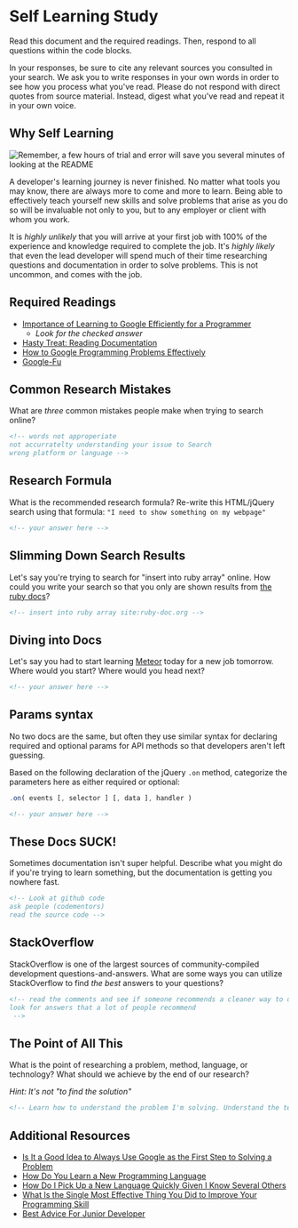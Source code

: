 # Self Learning Study

Read this document and the required readings. Then, respond to all questions
within the code blocks.

In your responses, be sure to cite any relevant sources you consulted in your
search. We ask you to write responses in your own words in order to see how you
process what you've read. Please do not respond with direct quotes from source
material. Instead, digest what you've read and repeat it in your own voice.

## Why Self Learning

![Remember, a few hours of trial and error will save you several minutes of looking at the README](https://media.git.generalassemb.ly/user/16103/files/8ca9fa80-e41b-11e8-96c2-f0f3ae3ad6db)

A developer's learning journey is never finished. No matter what tools you may
know, there are always more to come and more to learn. Being able to effectively
teach yourself new skills and solve problems that arise as you do so will be
invaluable not only to you, but to any employer or client with whom you work.

It is *highly unlikely* that you will arrive at your first job with 100% of the
experience and knowledge required to complete the job. It's *highly likely* that
even the lead developer will spend much of their time researching questions and
documentation in order to solve problems. This is not uncommon, and comes with
the job.

## Required Readings

- [Importance of Learning to Google Efficiently for a Programmer](https://softwareengineering.stackexchange.com/questions/65918/importance-of-learning-to-google-efficiently-for-a-programmer)
  - *Look for the _checked_ answer*
- [Hasty Treat: Reading Documentation](https://syntax.fm/show/073/hasty-treat-reading-documentation)
- [How to Google Programming Problems Effectively](https://realworldcoding.io/how-to-google-programming-problems-effectively-90f2a43ef982)
- [Google-Fu](https://blog.codinghorror.com/google-fu/)

## Common Research Mistakes

What are *three* common mistakes people make when trying to search online?

```md
<!-- words not approperiate
not accurratelty understanding your issue to Search
wrong platform or language -->
```

## Research Formula

What is the recommended research formula?
Re-write this HTML/jQuery search using that formula:
`"I need to show something on my webpage"`

```md
<!-- your answer here -->
```

## Slimming Down Search Results

Let's say you're trying to search for "insert into ruby array" online. How could
you write your search so that you only are shown results from
[the ruby docs](https://ruby-doc.org)?

```md
<!-- insert into ruby array site:ruby-doc.org -->
```

## Diving into Docs

Let's say you had to start learning [Meteor](https://docs.meteor.com/) today for
a new job tomorrow. Where would you start? Where would you head next?

```md
<!-- your answer here -->
```

## Params syntax

No two docs are the same, but often they use similar syntax for declaring
required and optional params for API methods so that developers aren't left
guessing.

Based on the following declaration of the jQuery `.on` method, categorize the
parameters here as either required or optional:

```js
.on( events [, selector ] [, data ], handler )
```

```md
<!-- your answer here -->
```

## These Docs SUCK!

Sometimes documentation isn't super helpful. Describe what you might do if you're
trying to learn something, but the documentation is getting you nowhere fast.

```md
<!-- Look at github code
ask people (codementors)
read the source code -->
```

## StackOverflow

StackOverflow is one of the largest sources of community-compiled development
questions-and-answers. What are some ways you can utilize StackOverflow to find
*the best* answers to your questions?

```md
<!-- read the comments and see if someone recommends a cleaner way to do something
look for answers that a lot of people recommend
 -->
```

## The Point of All This

What is the point of researching a problem, method, language, or technology?
What should we achieve by the end of our research?

*Hint: It's not "to find the solution"*

```md
<!-- Learn how to understand the problem I'm solving. Understand the technology being used. -->
```

## Additional Resources

- [Is It a Good Idea to Always Use Google as the First Step to Solving a Problem](https://softwareengineering.stackexchange.com/questions/114002/is-it-a-good-idea-to-always-use-google-as-the-first-step-to-solving-a-problem)
- [How Do You Learn a New Programming Language](https://softwareengineering.stackexchange.com/questions/3519/how-do-you-learn-a-new-programming-language)
- [How Do I Pick Up a New Language Quickly Given I Know Several Others](https://softwareengineering.stackexchange.com/questions/78175/how-do-i-pick-up-a-new-language-quickly-given-i-know-several-others)
- [What Is the Single Most Effective Thing You Did to Improve Your Programming Skill](https://softwareengineering.stackexchange.com/questions/44177/what-is-the-single-most-effective-thing-you-did-to-improve-your-programming-skil)
- [Best Advice For Junior Developer](https://news.ycombinator.com/item?id=18128477)
